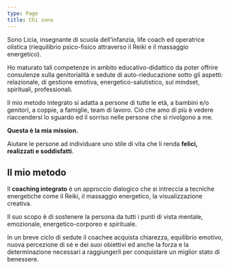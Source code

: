 ```yaml
---
type: Page
title: Chi sono
---
```


Sono Licia, insegnante di scuola dell’infanzia, life coach ed operatrice olistica (riequilibrio psico-fisico attraverso il Reiki e il massaggio energetico).

Ho maturato tali competenze in ambito educativo-didattico da poter offrire consulenze sulla genitorialità e sedute di auto-rieducazione sotto gli aspetti: relazionale, di gestione emotiva, energetico-salutistico, sul mindset, spirituali, professionali.

Il mio metodo integrato si adatta a persone di tutte le età, a bambini e/o genitori, a coppie, a famiglie, team di lavoro.
Ciò che amo di più è vedere riaccendersi lo sguardo ed il sorriso nelle persone che si rivolgono a me.

**Questa è la mia mission.**

Aiutare le persone ad individuare uno stile di vita che li renda **felici, realizzati e soddisfatti**.

## Il mio metodo

Il **coaching integrato** è un approccio dialogico che si intreccia a tecniche energetiche come il Reiki, il massaggio energetico, la visualizzazione creativa.

Il suo scopo è di sostenere la persona da tutti i punti di vista mentale, emozionale, energetico-corporeo e spirituale.

In un breve ciclo di sedute il coachee acquista chiarezza, equilibrio emotivo, nuova percezione di sé e dei suoi obiettivi ed anche la forza e la determinazione necessari a raggiungerli per conquistare un miglior stato di benessere.